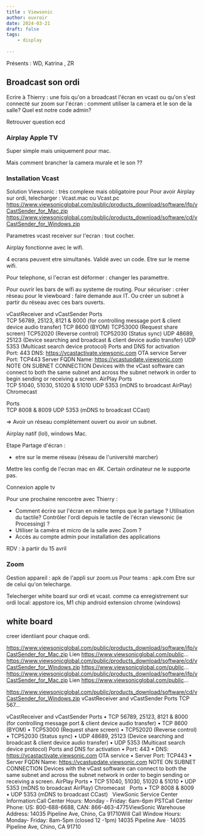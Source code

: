 ```yaml
---
title : Viewsonic
author: ouvroir
date: 2024-03-21
draft: false
tags:
    - display
    
---
```


Présents : WD, Katrina , ZR

## Broadcast son ordi 

Ecrire à Thierry : une fois qu'on a broadcast l'écran en vcast ou qu'on s'est connecté sur zoom sur l'écran : comment utiliser la camera et le son de la salle? 
Quel est notre code admin?

Retrouver question ecd


### Airplay Apple TV

Super simple mais uniquement pour mac. 

Mais comment brancher la camera murale et le son ?? 


### Installation Vcast

Solution Viewsonic : très complexe mais obligatoire pour 
Pour avoir Airplay sur ordi, telecharger : 
Vcast.mac ou Vcast.pc
https://www.viewsonicglobal.com/public/products_download/software/ifp/vCastSender_for_Mac.zip
https://www.viewsonicglobal.com/public/products_download/software/cd/vCastSender_for_Windows.zip

Parametres vcast receiver sur l'ecran : 
tout cocher. 

Airplay fonctionne avec le wifi. 

4 ecrans peuvent etre simultanés. 
Validé avec un code. Etre sur le meme wifi. 

Pour telephone, si l'ecran est déformer : changer les paramettre. 

Pour ouvrir les bars de wifi au systeme de routing. Pour sécuriser : créer réseau pour le viewboard : faire demande aux IT. 
Ou créer un subnet à partir du réseau avec ces bars ouverts. 

vCastReceiver and vCastSender
Ports	
TCP 56789, 25123, 8121 & 8000 (for controlling message port & client device audio transfer)
TCP 8600 (BYOM)
TCP53000 (Request share screen)
TCP52020 (Reverse control)
TCP52030 (Status sync)
UDP 48689, 25123 (Device searching and broadcast & client device audio transfer)
UDP 5353 (Multicast search device protocol)
Ports and DNS for activation	
Port: 443
DNS: https://vcastactivate.viewsonic.com
OTA service	
Server Port: TCP443
Server FQDN Name: https://vcastupdate.viewsonic.com
NOTE ON SUBNET CONNECTION
Devices with the vCast software can connect to both the same subnet and across the subnet network in order to begin sending or receiving a screen.
AirPlay
Ports	
TCP 51040, 51030, 51020 & 51010
UDP 5353 (mDNS to broadcast AirPlay)
Chromecast
 
Ports	
TCP 8008 & 8009
UDP 5353 (mDNS to broadcast CCast)
 
=> Avoir un réseau complétement ouvert ou avoir un subnet. 

Airplay natif (lol), windows Mac. 


Etape Partage d'écran : 
- etre sur le meme réseau (réseau de l'université marcher)


Mettre les config de l'ecran mac en 4K. Certain ordinateur ne le supporte pas. 


Connexion apple tv

Pour une prochaine rencontre avec Thierry :
- Comment écrire sur l'écran en même temps que le partage ? Utilisation du tactile? Contrôler l'ordi depuis le tactile de l'écran viewsonic (ie Processing) ?
- Utiliser la caméra et micro de la salle avec Zoom ?
- Accès au compte admin pour installation des applications

RDV : à partir du 15 avril


 
### Zoom

Gestion appareil : apk de l'appli sur zoom.us
Pour teams : apk.com
Etre sur de celui qu'on telecharge. 

Telecherger white board sur ordi et vcast. comme ca enregistrement sur ordi local:
appstore ios, M1 chip
android
extension chrome (windows)


## white board 

creer identiiant pour chaque ordi. 

https://www.viewsonicglobal.com/public/products_download/software/ifp/vCastSender_for_Mac.zip
Lien https://www.viewsonicglobal.com/public... 
https://www.viewsonicglobal.com/public/products_download/software/cd/vCastSender_for_Windows.zip
https://www.viewsonicglobal.com/public... 
https://www.viewsonicglobal.com/public/products_download/software/ifp/vCastSender_for_Mac.zip
Lien https://www.viewsonicglobal.com/public... 

https://www.viewsonicglobal.com/public/products_download/software/cd/vCastSender_for_Windows.zip
vCastReceiver and vCastSender Ports TCP 567...  

vCastReceiver and vCastSender
Ports	•	TCP 56789, 25123, 8121 & 8000 (for controlling message port & client device audio transfer)
	•	TCP 8600 (BYOM)
	•	TCP53000 (Request share screen)
	•	TCP52020 (Reverse control)
	•	TCP52030 (Status sync)
	•	UDP 48689, 25123 (Device searching and broadcast & client device audio transfer)
	•	UDP 5353 (Multicast search device protocol)
Ports and DNS for activation	•	Port: 443
	•	DNS: https://vcastactivate.viewsonic.com
OTA service	•	Server Port: TCP443
	•	Server FQDN Name: https://vcastupdate.viewsonic.com
NOTE ON SUBNET CONNECTION
Devices with the vCast software can connect to both the same subnet and across the subnet network in order to begin sending or receiving a screen.
AirPlay
Ports	•	TCP 51040, 51030, 51020 & 51010
	•	UDP 5353 (mDNS to broadcast AirPlay)
Chromecast
 
Ports	•	TCP 8008 & 8009
	•	UDP 5353 (mDNS to broadcast CCast)
 
ViewSonic Service Center Information:Call Center Hours: Monday - Friday: 6am-6pm PSTCall Center Phone: US: 800-688-6688, CAN: 866-463-4775ViewSonic Warehouse Address: 14035 Pipeline Ave, Chino, Ca 91710Will Call Window Hours: Monday- Friday: 8am-5pm (closed 12 -1pm)
14035 Pipeline Ave · 14035 Pipeline Ave, Chino, CA 91710
